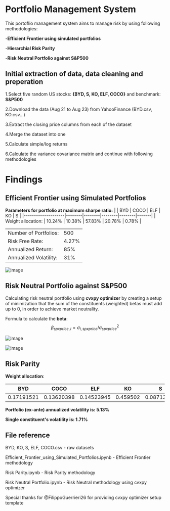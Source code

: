 # Portfolio Management System
This portoflio management system aims to manage risk by using following methodologies:

-**Efficient Frontier using simulated portfolios**

-**Hierarchial Risk Parity**

-**Risk Neutral Portfolio against S&P500**

## Initial extraction of data, data cleaning and preperation
1.Select five random US stocks: **{BYD, S, KO, ELF, COCO}** and benchmark: **S&P500**

2.Download the data (Aug 21 to Aug 23) from YahooFinance (BYD.csv, KO.csv...)
   
3.Extract the closing price columns from each of the dataset

4.Merge the dataset into one 

5.Calculate simple/log returns

6.Calculate the variance covariance matrix and continue with following methodologies

# Findings
## Efficient Frontier using Simulated Portfolios
**Parameters for portfolio at maximum sharpe ratio:**
|                    | BYD    | COCO   | ELF    | KO     | S     |
|--------------------|--------|--------|--------|--------|-------|
| Weight allocation: | 10.24% | 10.38% | 57.83% | 20.78% | 0.78% |

|                        |       |
|------------------------|-------|
| Number of Portfolios:  | 500   |
| Risk Free Rate:        | 4.27% |
| Annualized Return:     | 85%   |
| Annualized Volatility: | 31%   |




![image](https://github.com/LukaszLisowski2/MyProjects/assets/78934435/84bf182a-81c6-4bae-b2b7-ac0855266edd)


## Risk Neutral Portfolio against S&P500
Calculating risk neutral portfolio using **cvxpy optimizer** by creating a setup of minimization that the sum of the constituents (weighted) betas must add up to 0, in order to achieve market neutrality.

Formula to calculate the **beta**:
$$\beta_{spxprice,i} = \sigma_{i, spxprice} / \sigma_{spxprice}^2$$

![image](https://github.com/LukaszLisowski2/MyProjects/assets/78934435/9e1446e8-6b9c-4825-8246-31263c82829e)

![image](https://github.com/LukaszLisowski2/MyProjects/assets/78934435/07fbb80b-9a40-4e3c-8932-d31ea9e328e5)

## Risk Parity
**Weight allocation**:


 BYD        | COCO       | ELF        | KO       | S          
------------|------------|------------|----------|------------
 0.17191521 | 0.13620398 | 0.14523945 | 0.459502 | 0.08713936 


**Portfolio (ex-ante) annualized volatility is: 5.13%**

**Single constituent's volatility is: 1.71%**

## File reference
BYD, KO, S, ELF, COCO.csv - raw datasets

Efficient_Frontier_using_Simulated_Portfolios.ipynb - Efficient Frontier methodology

Risk Parity.ipynb - Risk Parity methodology

Risk Neutral Portfolio.ipynb - Risk Neutral methodology using cvxpy optimizer

Special thanks for @FilippoGuerrieri26 for providing cvxpy optimizer setup template

